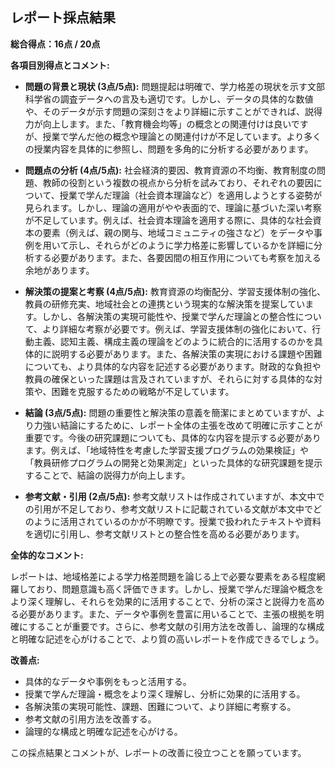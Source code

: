## レポート採点結果

**総合得点：16点 / 20点**

**各項目別得点とコメント:**

* **問題の背景と現状 (3点/5点):** 問題提起は明確で、学力格差の現状を示す文部科学省の調査データへの言及も適切です。しかし、データの具体的な数値や、そのデータが示す問題の深刻さをより詳細に示すことができれば、説得力が向上します。また、「教育機会均等」の概念との関連付けは良いですが、授業で学んだ他の概念や理論との関連付けが不足しています。より多くの授業内容を具体的に参照し、問題を多角的に分析する必要があります。

* **問題点の分析 (4点/5点):** 社会経済的要因、教育資源の不均衡、教育制度の問題、教師の役割という複数の視点から分析を試みており、それぞれの要因について、授業で学んだ理論（社会資本理論など）を適用しようとする姿勢が見られます。しかし、理論の適用がやや表面的で、理論に基づいた深い考察が不足しています。例えば、社会資本理論を適用する際に、具体的な社会資本の要素（例えば、親の関与、地域コミュニティの強さなど）をデータや事例を用いて示し、それらがどのように学力格差に影響しているかを詳細に分析する必要があります。また、各要因間の相互作用についても考察を加える余地があります。

* **解決策の提案と考察 (4点/5点):** 教育資源の均衡配分、学習支援体制の強化、教員の研修充実、地域社会との連携という現実的な解決策を提案しています。しかし、各解決策の実現可能性や、授業で学んだ理論との整合性について、より詳細な考察が必要です。例えば、学習支援体制の強化において、行動主義、認知主義、構成主義の理論をどのように統合的に活用するのかを具体的に説明する必要があります。また、各解決策の実現における課題や困難についても、より具体的な内容を記述する必要があります。財政的な負担や教員の確保といった課題は言及されていますが、それらに対する具体的な対策や、困難を克服するための戦略が不足しています。

* **結論 (3点/5点):** 問題の重要性と解決策の意義を簡潔にまとめていますが、より力強い結論にするために、レポート全体の主張を改めて明確に示すことが重要です。今後の研究課題についても、具体的な内容を提示する必要があります。例えば、「地域特性を考慮した学習支援プログラムの効果検証」や「教員研修プログラムの開発と効果測定」といった具体的な研究課題を提示することで、結論の説得力が向上します。

* **参考文献・引用 (2点/5点):** 参考文献リストは作成されていますが、本文中での引用が不足しており、参考文献リストに記載されている文献が本文中でどのように活用されているのかが不明瞭です。授業で扱われたテキストや資料を適切に引用し、参考文献リストとの整合性を高める必要があります。


**全体的なコメント:**

レポートは、地域格差による学力格差問題を論じる上で必要な要素をある程度網羅しており、問題意識も高く評価できます。しかし、授業で学んだ理論や概念をより深く理解し、それらを効果的に活用することで、分析の深さと説得力を高める必要があります。また、データや事例を豊富に用いることで、主張の根拠を明確にすることが重要です。さらに、参考文献の引用方法を改善し、論理的な構成と明確な記述を心がけることで、より質の高いレポートを作成できるでしょう。


**改善点:**

* 具体的なデータや事例をもっと活用する。
* 授業で学んだ理論・概念をより深く理解し、分析に効果的に活用する。
* 各解決策の実現可能性、課題、困難について、より詳細に考察する。
* 参考文献の引用方法を改善する。
* 論理的な構成と明確な記述を心がける。


この採点結果とコメントが、レポートの改善に役立つことを願っています。
